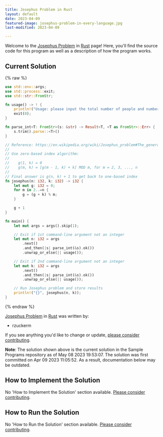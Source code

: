 ```yaml
---
title: Josephus Problem in Rust
layout: default
date: 2023-04-09
featured-image: josephus-problem-in-every-language.jpg
last-modified: 2023-04-09

---
```


Welcome to the [Josephus Problem](https://rzuckerm.github.io/sample-programs-website-copy/projects/josephus-problem) in [Rust](https://rzuckerm.github.io/sample-programs-website-copy/languages/rust) page! Here, you'll find the source code for this program as well as a description of how the program works.

## Current Solution

{% raw %}

```rust
use std::env::args;
use std::process::exit;
use std::str::FromStr;

fn usage() -> ! {
    println!("Usage: please input the total number of people and number of people to skip.");
    exit(0);
}

fn parse_int<T: FromStr>(s: &str) -> Result<T, <T as FromStr>::Err> {
    s.trim().parse::<T>()
}

// Reference: https://en.wikipedia.org/wiki/Josephus_problem#The_general_case
//
// Use zero-based index algorithm:
//
//    g(1, k) = 0
//    g(m, k) = [g(m - 1, k) + k] MOD m, for m = 2, 3, ..., n
//
// Final answer is g(n, k) + 1 to get back to one-based index
fn josephus(n: i32, k: i32) -> i32 {
    let mut g: i32 = 0;
    for m in 2..=n {
        g = (g + k) % m;
    }

    g + 1
}

fn main() {
    let mut args = args().skip(1);

    // Exit if 1st command-line argument not an integer
    let mut n: i32 = args
        .next()
        .and_then(|s| parse_int(&s).ok())
        .unwrap_or_else(|| usage());

    // Exit if 2nd command-line argument not an integer
    let mut k: i32 = args
        .next()
        .and_then(|s| parse_int(&s).ok())
        .unwrap_or_else(|| usage());

    // Run Josephus problem and store results
    println!("{}", josephus(n, k));
}
```

{% endraw %}

[Josephus Problem](https://rzuckerm.github.io/sample-programs-website-copy/projects/josephus-problem) in [Rust](https://rzuckerm.github.io/sample-programs-website-copy/languages/rust) was written by:

- rzuckerm

If you see anything you'd like to change or update, [please consider contributing](https://github.com/TheRenegadeCoder/sample-programs).

**Note**: The solution shown above is the current solution in the Sample Programs repository as of May 08 2023 19:53:07. The solution was first committed on Apr 09 2023 11:05:52. As a result, documentation below may be outdated.

## How to Implement the Solution

No 'How to Implement the Solution' section available. [Please consider contributing](https://github.com/TheRenegadeCoder/sample-programs-website).

## How to Run the Solution

No 'How to Run the Solution' section available. [Please consider contributing](https://github.com/TheRenegadeCoder/sample-programs-website).